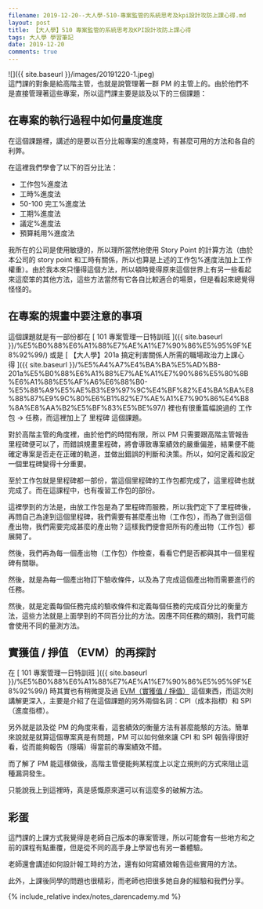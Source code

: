 ```yaml
---
filename: 2019-12-20--大人學-510-專案監管的系統思考及kpi設計攻防上課心得.md
layout: post
title: 【大人學】510 專案監管的系統思考及KPI設計攻防上課心得
tags: 大人學 學習筆記
date: 2019-12-20
comments: true
---
```


![]({{ site.baseurl }}/images/20191220-1.jpeg)  
這門課的對象是給高階主管，也就是說管理著一群 PM 的主管上的。由於他們不是直接管理著這些專案，所以這門課主要是談及以下的三個課題：

## 在專案的執行過程中如何量度進度

在這個課題裡，講述的是要以百分比報專案的進度時，有甚麼可用的方法和各自的利弊。

在這裡我們學會了以下的百分比法：

* 工作包%進度法
* 工時%進度法
* 50-100 完工%進度法
* 工期%進度法
* 議定%進度法
* 預算耗用%進度法

我所在的公司是使用敏捷的，所以理所當然地使用 Story Point 的計算方法（由於本公司的 story point 和工時有關係，所以也算是上述的工作包%進度法加上工作權重）。由於我本來只懂得這個方法，所以頓時覺得原來這個世界上有另一些看起來這麼笨的其他方法，這些方法當然有它各自比較適合的場景，但是看起來總覺得怪怪的。

## 在專案的規畫中要注意的事項

這個課題就是有一部份都在 [ 101 專案管理一日特訓班 ]({{ site.baseurl }}/%E5%B0%88%E6%A1%88%E7%AE%A1%E7%90%86%E5%95%9F%E8%92%99/) 或是 [ 【大人學】201a 搞定利害關係人所需的職場政治力上課心得 ]({{ site.baseurl }}/%E5%A4%A7%E4%BA%BA%E5%AD%B8-201a%E5%B0%88%E6%A1%88%E7%AE%A1%E7%90%86%E5%80%8B%E6%A1%88%E5%AF%A6%E6%88%B0-%E5%88%A9%E5%AE%B3%E9%97%9C%E4%BF%82%E4%BA%BA%E8%88%87%E9%9C%80%E6%B1%82%E7%AE%A1%E7%90%86%E4%B8%8A%E8%AA%B2%E5%BF%83%E5%BE%97/) 裡也有很重篇幅說過的 工作包 -\> 任務，而這裡加上了 里程碑 這個課題。

對於高階主管的角度裡，由於他們的時間有限，所以 PM 只需要跟高階主管報告里程碑便可以了，而錯誤規畫里程碑，將會導致專案績效的嚴重偏差，結果便不能確定專案是否走在正確的軌道，並做出錯誤的判斷和決策。所以，如何定義和設定一個里程碑變得十分重要。

至於工作包就是里程碑都一部份，當這個里程碑的工作包都完成了，這里程碑也就完成了。而在這課程中，也有複習工作包的部份。

這裡學到的方法是，由放工作包是為了里程碑而服務，所以我們定下了里程碑後，再問自己為達到這個里程碑，我們需要有甚麼產出物（工作包），而為了做到這個產出物，我們需要完成甚麼的產出物？這樣我們便會把所有的產出物（工作包）都展開了。

然後，我們再為每一個產出物（工作包）作檢查，看看它們是否都與其中一個里程碑有關聯。

然後，就是為每一個產出物訂下驗收條件，以及為了完成這個產出物而需要進行的任務。

然後，就是定義每個任務完成的驗收條件和定義每個任務的完成百分比的衡量方法，這些方法就是上面學到的不同百分比的方法。因應不同任務的類別，我們可能會使用不同的量測方法。

## 實獲值 / 掙值 （EVM）的再探討

在 [ 101 專案管理一日特訓班 ]({{ site.baseurl }}/%E5%B0%88%E6%A1%88%E7%AE%A1%E7%90%86%E5%95%9F%E8%92%99/) 時其實也有稍微提及過 [EVM（實獲值 / 掙值）](https://zh.wikipedia.org/wiki/%E6%8C%A3%E5%80%BC%E7%AE%A1%E7%90%86)  這個東西，而這次則講解更深入，主要是介紹了在這個課題的另外兩個名詞：CPI（成本指標）和 SPI（進度指標）。

另外就是談及從 PM 的角度來看，這套績效的衡量方法有甚麼能駭的方法。簡單來說就是就算這個專案真是有問題，PM 可以如何做來讓 CPI 和 SPI 報告得很好看，從而能夠報告（隱暪）得當前的專案績效不錯。

而了解了 PM 能這樣做後，高階主管便能夠某程度上以定立規則的方式來阻止這種漏洞發生。

只能說我上到這裡時，真是感慨原來還可以有這麼多的破解方法。

## 彩蛋

這門課的上課方式我覺得是老師自己版本的專案管理，所以可能會有一些地方和之前的課程有點重覆，但是從不同的高手身上學習也有另一番體驗。

老師還會講述如何設計報工時的方法，還有如何寫績效報告這些實用的方法。

此外，上課後同學的問題也很精彩，而老師也把很多她自身的經驗和我們分享。

{% include_relative index/notes_darencademy.md %}